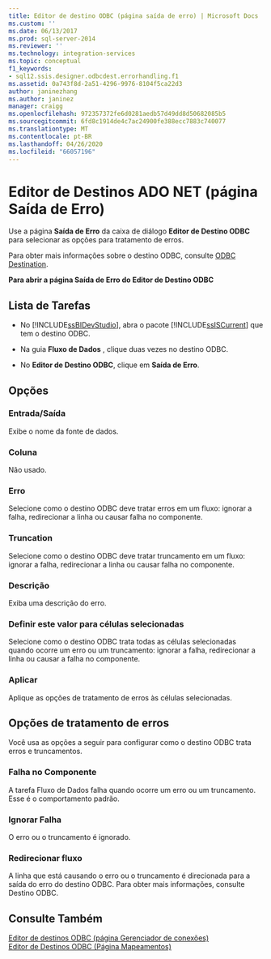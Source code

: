 ```yaml
---
title: Editor de destino ODBC (página saída de erro) | Microsoft Docs
ms.custom: ''
ms.date: 06/13/2017
ms.prod: sql-server-2014
ms.reviewer: ''
ms.technology: integration-services
ms.topic: conceptual
f1_keywords:
- sql12.ssis.designer.odbcdest.errorhandling.f1
ms.assetid: 0a743f8d-2a51-4296-9976-8104f5ca22d3
author: janinezhang
ms.author: janinez
manager: craigg
ms.openlocfilehash: 972357372fe6d0281aedb57d49dd8d50682085b5
ms.sourcegitcommit: 6fd8c1914de4c7ac24900fe388ecc7883c740077
ms.translationtype: MT
ms.contentlocale: pt-BR
ms.lasthandoff: 04/26/2020
ms.locfileid: "66057196"
---
```

# <a name="odbc-destination-editor-error-output-page"></a>Editor de Destinos ADO NET (página Saída de Erro)
  Use a página **Saída de Erro** da caixa de diálogo **Editor de Destino ODBC** para selecionar as opções para tratamento de erros.  
  
 Para obter mais informações sobre o destino ODBC, consulte [ODBC Destination](data-flow/odbc-destination.md).  
  
 **Para abrir a página Saída de Erro do Editor de Destino ODBC**  
  
## <a name="task-list"></a>Lista de Tarefas  
  
-   No [!INCLUDE[ssBIDevStudio](../includes/ssbidevstudio-md.md)], abra o pacote [!INCLUDE[ssISCurrent](../includes/ssiscurrent-md.md)] que tem o destino ODBC.  
  
-   Na guia **Fluxo de Dados** , clique duas vezes no destino ODBC.  
  
-   No **Editor de Destino ODBC**, clique em **Saída de Erro**.  
  
## <a name="options"></a>Opções  
  
### <a name="inputoutput"></a>Entrada/Saída  
 Exibe o nome da fonte de dados.  
  
### <a name="column"></a>Coluna  
 Não usado.  
  
### <a name="error"></a>Erro  
 Selecione como o destino ODBC deve tratar erros em um fluxo: ignorar a falha, redirecionar a linha ou causar falha no componente.  
  
### <a name="truncation"></a>Truncation  
 Selecione como o destino ODBC deve tratar truncamento em um fluxo: ignorar a falha, redirecionar a linha ou causar falha no componente.  
  
### <a name="description"></a>Descrição  
 Exiba uma descrição do erro.  
  
### <a name="set-this-value-to-selected-cells"></a>Definir este valor para células selecionadas  
 Selecione como o destino ODBC trata todas as células selecionadas quando ocorre um erro ou um truncamento: ignorar a falha, redirecionar a linha ou causar a falha no componente.  
  
### <a name="apply"></a>Aplicar  
 Aplique as opções de tratamento de erros às células selecionadas.  
  
## <a name="error-handling-options"></a>Opções de tratamento de erros  
 Você usa as opções a seguir para configurar como o destino ODBC trata erros e truncamentos.  
  
### <a name="fail-component"></a>Falha no Componente  
 A tarefa Fluxo de Dados falha quando ocorre um erro ou um truncamento. Esse é o comportamento padrão.  
  
### <a name="ignore-failure"></a>Ignorar Falha  
 O erro ou o truncamento é ignorado.  
  
### <a name="redirect-flow"></a>Redirecionar fluxo  
 A linha que está causando o erro ou o truncamento é direcionada para a saída do erro do destino ODBC. Para obter mais informações, consulte Destino ODBC.  
  
## <a name="see-also"></a>Consulte Também  
 [Editor de destinos ODBC &#40;página Gerenciador de conexões&#41;](../../2014/integration-services/odbc-destination-editor-connection-manager-page.md)   
 [Editor de Destinos ODBC &#40;Página Mapeamentos&#41;](../../2014/integration-services/odbc-destination-editor-mappings-page.md)  
  
  
